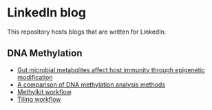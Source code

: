 # LinkedIn blog
This repository hosts blogs that are written for LinkedIn.

## DNA Methylation
- [Gut microbial metabolites affect host immunity through epigenetic modification](Gut_metabolite_epigenetic.md)
- [A comparison of DNA methylation analysis methods](DNA_methylation_methods.md)
- [Methylkit workflow](Methylkit_workflow.md).
- [Tiling workflow](Methylation_tile.md)